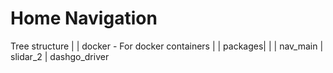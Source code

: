 # Home Navigation

Tree structure
|
|
docker - For docker containers
|
|
packages|
        |
        |
        nav_main
        |
        slidar_2
        |
        dashgo_driver
